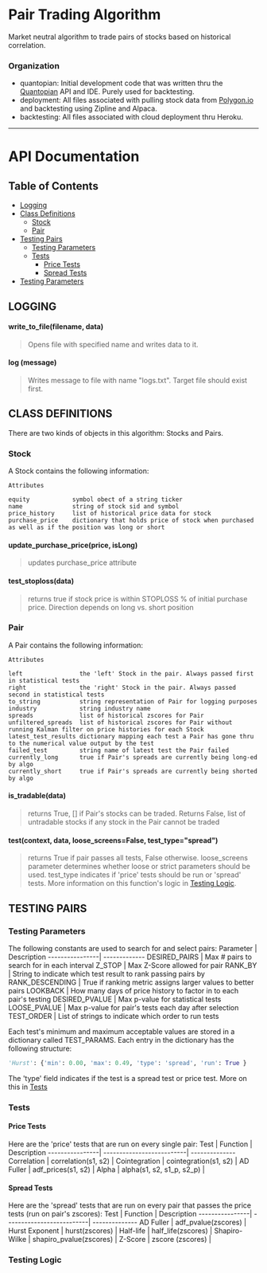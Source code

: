 # Pair Trading Algorithm
Market neutral algorithm to trade pairs of stocks based on historical correlation.

### Organization
- quantopian: Initial development code that was written thru the [Quantopian](https://www.quantopian.com/) API and IDE. Purely used for backtesting.
- deployment: All files associated with pulling stock data from [Polygon.io](https://polygon.io/) and backtesting using Zipline and Alpaca.
- backtesting: All files associated with cloud deployment thru Heroku.
- - - -
# API Documentation
## Table of Contents
- [Logging](#logging)
- [Class Definitions](#class-definitions)
  - [Stock](#stock)
  - [Pair](#pair)
- [Testing Pairs](#testing-pairs)
  - [Testing Parameters](#testing-parameters)
  - [Tests](#tests)
    - [Price Tests](#price-tests)
    - [Spread Tests](#spread-tests)
- [Testing Parameters](#testing-parameters)

## LOGGING
#### write_to_file(filename, data)
> Opens file with specified name and writes data to it.
#### log (message)
> Writes message to file with name "logs.txt". Target file should exist first.

## CLASS DEFINITIONS
There are two kinds of objects in this algorithm: Stocks and Pairs.

### Stock
A Stock contains the following information:
```
Attributes

equity            symbol obect of a string ticker
name              string of stock sid and symbol
price_history     list of historical price data for stock
purchase_price    dictionary that holds price of stock when purchased as well as if the position was long or short
```

#### update_purchase_price(price, isLong)
> updates purchase_price attribute

#### test_stoploss(data)
> returns true if stock price is within STOPLOSS % of initial purchase price. Direction depends on long vs. short position

### Pair
A Pair contains the following information:
```
Attributes        

left                the 'left' Stock in the pair. Always passed first in statistical tests
right               the 'right' Stock in the pair. Always passed second in statistical tests
to_string           string representation of Pair for logging purposes
industry            string industry name
spreads             list of historical zscores for Pair
unfiltered_spreads  list of historical zscores for Pair without running Kalman filter on price histories for each Stock
latest_test_results dictionary mapping each test a Pair has gone thru to the numerical value output by the test
failed_test         string name of latest test the Pair failed
currently_long      true if Pair's spreads are currently being long-ed by algo
currently_short     true if Pair's spreads are currently being shorted by algo
```

#### is_tradable(data)
> returns True, [] if Pair's stocks can be traded. Returns False, list of untradable stocks if any stock in the Pair cannot be traded

#### test(context, data, loose_screens=False, test_type="spread")
> returns True if pair passes all tests, False otherwise. loose_screens parameter determines whether loose or strict parameters should be used. test_type indicates if 'price' tests should be run or 'spread' tests. More information on this function's logic in [Testing Logic](#testing-logic).


## TESTING PAIRS
### Testing Parameters
The following constants are used to search for and select pairs:
Parameter       | Description
----------------| -------------
DESIRED_PAIRS   | Max # pairs to search for in each interval
Z_STOP          | Max Z-Score allowed for pair
RANK_BY         | String to indicate which test result to rank passing pairs by
RANK_DESCENDING | True if ranking metric assigns larger values to better pairs
LOOKBACK        | How many days of price history to factor in to each pair's testing
DESIRED_PVALUE  | Max p-value for statistical tests
LOOSE_PVALUE    | Max p-value for pair's tests each day after selection
TEST_ORDER      | List of strings to indicate which order to run tests

Each test's minimum and maximum acceptable values are stored in a dictionary called TEST_PARAMS. Each entry in the dictionary has the following structure:
```python
'Hurst': {'min': 0.00, 'max': 0.49, 'type': 'spread', 'run': True }
```
The 'type' field indicates if the test is a spread test or price test. More on this in [Tests](#tests)

### Tests
#### Price Tests
Here are the 'price' tests that are run on every single pair:
Test            | Function                  | Description
----------------| --------------------------| --------------
Correlation     | correlation(s1, s2)       | 
Cointegration   | cointegration(s1, s2)     |
AD Fuller       | adf_prices(s1, s2)        |
Alpha           | alpha(s1, s2, s1_p, s2_p) |

#### Spread Tests
Here are the 'spread' tests that are run on every pair that passes the price tests (run on pair's zscores):
Test            | Function                  | Description
----------------| --------------------------| --------------
AD Fuller       | adf_pvalue(zscores)       |
Hurst Exponent  | hurst(zscores)            |
Half-life       | half_life(zscores)        |
Shapiro-Wilke   | shapiro_pvalue(zscores)   |
Z-Score         | zscore (zscores)          |

### Testing Logic

